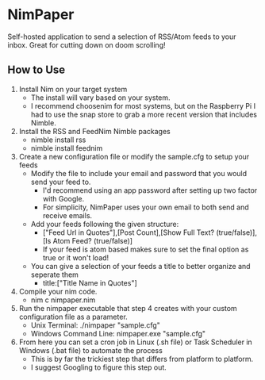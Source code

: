 # NimPaper
Self-hosted application to send a selection of RSS/Atom feeds to your inbox. Great for cutting down on doom scrolling!

## How to Use
1. Install Nim on your target system
   - The install will vary based on your system.
   - I recommend choosenim for most systems, but on the Raspberry Pi I had to use the snap store to grab a more recent version that includes Nimble.
2. Install the RSS and FeedNim Nimble packages
   - nimble install rss
   - nimble install feednim
3. Create a new configuration file or modify the sample.cfg to setup your feeds
   - Modify the file to include your email and password that you would send your feed to.
     - I'd recommend using an app password after setting up two factor with Google.
     - For simplicity, NimPaper uses your own email to both send and receive emails.
   - Add your feeds following the given structure:
     - ["Feed Url in Quotes"],[Post Count],[Show Full Text? (true/false)],[Is Atom Feed? (true/false)]
     - If your feed is atom based makes sure to set the final option as true or it won't load!
   - You can give a selection of your feeds a title to better organize and seperate them
     - title:["Title Name in Quotes"]
4. Compile your nim code.
   - nim c nimpaper.nim
5. Run the nimpaper executable that step 4 creates with your custom configuration file as a parameter.
   - Unix Terminal: ./nimpaper "sample.cfg"
   - Windows Command Line: nimpaper.exe "sample.cfg"
6. From here you can set a cron job in Linux (.sh file) or Task Scheduler in Windows (.bat file) to automate the process
   - This is by far the trickiest step that differs from platform to platform.
   - I suggest Googling to figure this step out.

